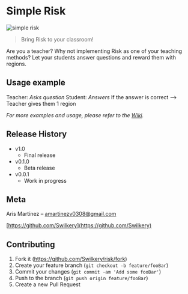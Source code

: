 # Simple Risk
![simple risk](https://i.ibb.co/Zdn0qsT/57316-F7-F-8556-4-DF7-913-F-FC7-D7817-D59-F.jpg)
> Bring Risk to your classroom!

Are you a teacher? Why not implementing Risk as one of your teaching methods? Let your students answer questions and reward them with regions.

## Usage example

Teacher: *Asks question* 
Student: *Answers*
If the answer is correct --> Teacher gives them 1 region

_For more examples and usage, please refer to the [Wiki][wiki]._

## Release History

* v1.0
    * Final release
* v0.1.0
    * Beta release
* v0.0.1
    * Work in progress

## Meta

Aris Martínez – amartinezv0308@gmail.com

[https://github.com/Swilkery](https://github.com/Swilkery)

## Contributing

1. Fork it (<https://github.com/Swilkery/risk/fork>)
2. Create your feature branch (`git checkout -b feature/fooBar`)
3. Commit your changes (`git commit -am 'Add some fooBar'`)
4. Push to the branch (`git push origin feature/fooBar`)
5. Create a new Pull Request

<!-- Markdown link & img dfn's -->
[wiki]: https://github.com/Swilkery/risk/wiki
